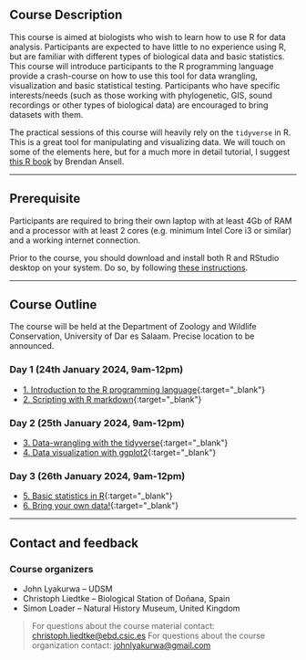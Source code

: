 ## Course Description

This course is aimed at biologists who wish to learn how to use R for data analysis. Participants are expected to have little to no experience using R, but are familiar with different types of biological data and basic statistics. This course will introduce participants to the R programming language provide a crash-course on how to use this tool for data wrangling, visualization and basic statistical testing. Participants who have specific interests/needs (such as those working with phylogenetic, GIS, sound recordings or other types of biological data) are encouraged to bring datasets with them.

The practical sessions of this course will heavily rely on the `tidyverse` in R. This is a great tool for manipulating and visualizing data. We will touch on some of the elements here, but for a much more in detail tutorial, I suggest [this R book](https://bookdown.org/ansellbr/WEHI_tidyR_course_book/) by Brendan Ansell.

---
## Prerequisite

Participants are required to bring their own laptop with at least 4Gb of RAM and a processor with at least 2 cores (e.g. minimum Intel Core i3 or similar) and a working internet connection.  

Prior to the course, you should download and install both R and RStudio desktop on your system. Do so, by following [these instructions](https://posit.co/download/rstudio-desktop/).

---
## Course Outline

The course will be held at the Department of Zoology and Wildlife Conservation, University of Dar es Salaam. Precise location to be announced. 

### Day 1 (24th January 2024, 9am-12pm)
* [1. Introduction to the R programming language](./rmarkdown/1_intro_to_r.html){:target="_blank"}
* [2. Scripting with R markdown](./rmarkdown/2_the_basics.html){:target="_blank"}

### Day 2 (25th January 2024, 9am-12pm)
* [3. Data-wrangling with the tidyverse](./rmarkdown/3_rmarkdown.html){:target="_blank"}
* [4. Data visualization with ggplot2](./rmarkdown/4_data_wrangling.html){:target="_blank"}

### Day 3 (26th January 2024, 9am-12pm)
* [5. Basic statistics in R](./rmarkdown/5_data_viz.html){:target="_blank"}
* [6. Bring your own data!](./rmarkdown/6_basic_stats.html){:target="_blank"}

---
## Contact and feedback

###  Course organizers
  
* John Lyakurwa – UDSM
* Christoph Liedtke – Biological Station of Doñana, Spain
* Simon Loader – Natural History Museum, United Kingdom

> For questions about the course material contact: christoph.liedtke@ebd.csic.es
> For questions about the course organization contact: johnlyakurwa@gmail.com
